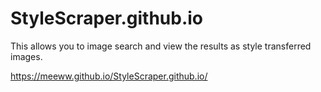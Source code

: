 # StyleScraper.github.io
This allows you to image search and view the results as style transferred images.

https://meeww.github.io/StyleScraper.github.io/
